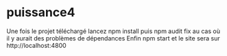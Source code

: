 # puissance4

Une fois le projet téléchargé lancez npm install puis npm audit fix au cas où il y aurait des problèmes de dépendances
Enfin npm start et le site sera sur http://localhost:4800
